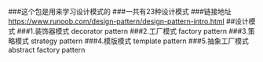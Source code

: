 ###这个包是用来学习设计模式的
###一共有23种设计模式
###链接地址<https://www.runoob.com/design-pattern/design-pattern-intro.html>
##设计模式
###1.装饰器模式 decorator pattern
###2.工厂模式 factory pattern
###3.策略模式 strategy pattern
###4.模版模式 template pattern
###5.抽象工厂模式 abstract factory pattern
